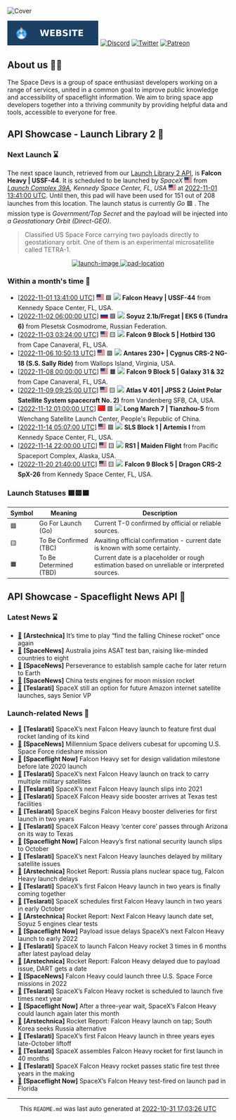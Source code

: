![Cover](https://raw.githubusercontent.com/TheSpaceDevs/Tutorials/main/assets/tsd_cover.png)


[![Website](https://raw.githubusercontent.com/TheSpaceDevs/Tutorials/e36b2c250ce7fcd4a801c1ed6cb1f9f9d031696b/assets/badge_tsd_website.svg)](https://thespacedevs.com/)
[![Discord](https://img.shields.io/badge/Discord-%237289DA.svg?style=for-the-badge&logo=discord&logoColor=white)](https://discord.gg/p7ntkNA)
[![Twitter](https://img.shields.io/badge/Twitter-%231DA1F2.svg?style=for-the-badge&logo=Twitter&logoColor=white)](https://twitter.com/TheSpaceDevs)
[![Patreon](https://img.shields.io/badge/Patreon-F96854?style=for-the-badge&logo=patreon&logoColor=white)](https://www.patreon.com/TheSpaceDevs)

## About us 🧑‍🚀
The Space Devs is a group of space enthusiast developers working on a range of
services, united in a common goal to improve public knowledge and accessibility
of spaceflight information. We aim to bring space app developers together into a
thriving community by providing helpful data and tools, accessible to everyone
for free.

## API Showcase - Launch Library 2 🚀

### Next Launch ⌛
The next space launch, retrieved from our
<a href="https://thespacedevs.com/llapi">Launch Library 2 API</a>, is
**Falcon Heavy | USSF-44**. It is scheduled to be launched by *SpaceX*
<img width="17" src="https://raw.githubusercontent.com/lipis/flag-icons/main/flags/4x3/us.svg" />
from *<a href="https://en.wikipedia.org/wiki/Kennedy_Space_Center_Launch_Complex_39#Launch_Pad_39A">Launch Complex 39A</a>, Kennedy Space Center, FL, USA*
<img width="17" src="https://raw.githubusercontent.com/lipis/flag-icons/main/flags/4x3/us.svg" />
at <a href="https://www.timeanddate.com/worldclock/fixedtime.html?iso=20221101T134100">2022-11-01 13:41:00 UTC</a>.  Until
then, this pad will have been used for 151
out of 208 launches from this location. The launch status is currently
*Go* 🟩 . The mission type is
*Government/Top Secret* and the payload will be injected
into *a Geostationary Orbit
(Direct-GEO)*.
<br>
<blockquote>
  Classified US Space Force carrying two payloads directly to geostationary orbit. One of them is an experimental microsatellite called TETRA-1.
</blockquote>

<p float="left" align="center">
  <a href="https://en.wikipedia.org/wiki/Falcon_Heavy" >
    <img alt="launch-image" height="200" src="https://spacelaunchnow-prod-east.nyc3.digitaloceanspaces.com/media/launcher_images/falcon_heavy_image_20220129192819.jpeg" />
  </a>
  <a href="http://maps.google.com/maps?q=28.608+N,+80.604+W" >
    <img alt="pad-location" height="200" src="https://spacelaunchnow-prod-east.nyc3.digitaloceanspaces.com/media/launch_images/location_27_20200803142447.jpg"  />
  </a>
</p>

### Within a month's time 📅
- \[<a href="https://www.timeanddate.com/worldclock/fixedtime.html?iso=20221101T134100">2022-11-01 13:41:00 UTC</a>\]  <img width="17" src="https://raw.githubusercontent.com/lipis/flag-icons/main/flags/4x3/us.svg" /> 🟩  <a href="https://www.google.com/calendar/render?action=TEMPLATE&text=Falcon Heavy | USSF-44&location=Kennedy Space Center, FL, USA&dates=20221101T134100Z%2F20221101T141100Z"><img border="0" width="15" src="https://upload.wikimedia.org/wikipedia/commons/a/a5/Google_Calendar_icon_%282020%29.svg"></a> **Falcon Heavy | USSF-44** from Kennedy Space Center, FL, USA.
- \[<a href="https://www.timeanddate.com/worldclock/fixedtime.html?iso=20221102T060000">2022-11-02 06:00:00 UTC</a>\]  <img width="17" src="https://raw.githubusercontent.com/lipis/flag-icons/main/flags/4x3/ru.svg" /> 🟩  <a href="https://www.google.com/calendar/render?action=TEMPLATE&text=Soyuz 2.1b/Fregat | EKS 6 (Tundra 6)&location=Plesetsk Cosmodrome, Russian Federation&dates=20221102T060000Z%2F20221102T090000Z"><img border="0" width="15" src="https://upload.wikimedia.org/wikipedia/commons/a/a5/Google_Calendar_icon_%282020%29.svg"></a> **Soyuz 2.1b/Fregat | EKS 6 (Tundra 6)** from Plesetsk Cosmodrome, Russian Federation.
- \[<a href="https://www.timeanddate.com/worldclock/fixedtime.html?iso=20221103T032400">2022-11-03 03:24:00 UTC</a>\]  <img width="17" src="https://raw.githubusercontent.com/lipis/flag-icons/main/flags/4x3/us.svg" /> 🟨  <a href="https://www.google.com/calendar/render?action=TEMPLATE&text=Falcon 9 Block 5 | Hotbird 13G&location=Cape Canaveral, FL, USA&dates=20221103T032400Z%2F20221103T032400Z"><img border="0" width="15" src="https://upload.wikimedia.org/wikipedia/commons/a/a5/Google_Calendar_icon_%282020%29.svg"></a> **Falcon 9 Block 5 | Hotbird 13G** from Cape Canaveral, FL, USA.
- \[<a href="https://www.timeanddate.com/worldclock/fixedtime.html?iso=20221106T105013">2022-11-06 10:50:13 UTC</a>\]  <img width="17" src="https://raw.githubusercontent.com/lipis/flag-icons/main/flags/4x3/us.svg" /> 🟩  <a href="https://www.google.com/calendar/render?action=TEMPLATE&text=Antares 230+ | Cygnus CRS-2 NG-18 (S.S. Sally Ride)&location=Wallops Island, Virginia, USA&dates=20221106T105013Z%2F20221106T105013Z"><img border="0" width="15" src="https://upload.wikimedia.org/wikipedia/commons/a/a5/Google_Calendar_icon_%282020%29.svg"></a> **Antares 230+ | Cygnus CRS-2 NG-18 (S.S. Sally Ride)** from Wallops Island, Virginia, USA.
- \[<a href="https://www.timeanddate.com/worldclock/fixedtime.html?iso=20221108T000000">2022-11-08 00:00:00 UTC</a>\]  <img width="17" src="https://raw.githubusercontent.com/lipis/flag-icons/main/flags/4x3/us.svg" /> 🟧  <a href="https://www.google.com/calendar/render?action=TEMPLATE&text=Falcon 9 Block 5 | Galaxy 31 &amp; 32&location=Cape Canaveral, FL, USA&dates=20221108T000000Z%2F20221108T000000Z"><img border="0" width="15" src="https://upload.wikimedia.org/wikipedia/commons/a/a5/Google_Calendar_icon_%282020%29.svg"></a> **Falcon 9 Block 5 | Galaxy 31 & 32** from Cape Canaveral, FL, USA.
- \[<a href="https://www.timeanddate.com/worldclock/fixedtime.html?iso=20221109T092500">2022-11-09 09:25:00 UTC</a>\]  <img width="17" src="https://raw.githubusercontent.com/lipis/flag-icons/main/flags/4x3/us.svg" /> 🟨  <a href="https://www.google.com/calendar/render?action=TEMPLATE&text=Atlas V 401 | JPSS 2 (Joint Polar Satellite System spacecraft No. 2)&location=Vandenberg SFB, CA, USA&dates=20221109T092500Z%2F20221109T092500Z"><img border="0" width="15" src="https://upload.wikimedia.org/wikipedia/commons/a/a5/Google_Calendar_icon_%282020%29.svg"></a> **Atlas V 401 | JPSS 2 (Joint Polar Satellite System spacecraft No. 2)** from Vandenberg SFB, CA, USA.
- \[<a href="https://www.timeanddate.com/worldclock/fixedtime.html?iso=20221112T010000">2022-11-12 01:00:00 UTC</a>\]  <img width="17" src="https://raw.githubusercontent.com/lipis/flag-icons/main/flags/4x3/cn.svg" /> 🟩  <a href="https://www.google.com/calendar/render?action=TEMPLATE&text=Long March 7  | Tianzhou-5&location=Wenchang Satellite Launch Center, People&#x27;s Republic of China&dates=20221112T010000Z%2F20221112T050000Z"><img border="0" width="15" src="https://upload.wikimedia.org/wikipedia/commons/a/a5/Google_Calendar_icon_%282020%29.svg"></a> **Long March 7  | Tianzhou-5** from Wenchang Satellite Launch Center, People's Republic of China.
- \[<a href="https://www.timeanddate.com/worldclock/fixedtime.html?iso=20221114T050700">2022-11-14 05:07:00 UTC</a>\]  <img width="17" src="https://raw.githubusercontent.com/lipis/flag-icons/main/flags/4x3/us.svg" /> 🟩  <a href="https://www.google.com/calendar/render?action=TEMPLATE&text=SLS Block 1 | Artemis I&location=Kennedy Space Center, FL, USA&dates=20221114T050700Z%2F20221114T061600Z"><img border="0" width="15" src="https://upload.wikimedia.org/wikipedia/commons/a/a5/Google_Calendar_icon_%282020%29.svg"></a> **SLS Block 1 | Artemis I** from Kennedy Space Center, FL, USA.
- \[<a href="https://www.timeanddate.com/worldclock/fixedtime.html?iso=20221114T220000">2022-11-14 22:00:00 UTC</a>\]  <img width="17" src="https://raw.githubusercontent.com/lipis/flag-icons/main/flags/4x3/us.svg" /> 🟨  <a href="https://www.google.com/calendar/render?action=TEMPLATE&text=RS1 | Maiden Flight&location=Pacific Spaceport Complex, Alaska, USA&dates=20221114T220000Z%2F20221115T013000Z"><img border="0" width="15" src="https://upload.wikimedia.org/wikipedia/commons/a/a5/Google_Calendar_icon_%282020%29.svg"></a> **RS1 | Maiden Flight** from Pacific Spaceport Complex, Alaska, USA.
- \[<a href="https://www.timeanddate.com/worldclock/fixedtime.html?iso=20221120T214000">2022-11-20 21:40:00 UTC</a>\]  <img width="17" src="https://raw.githubusercontent.com/lipis/flag-icons/main/flags/4x3/us.svg" /> 🟨  <a href="https://www.google.com/calendar/render?action=TEMPLATE&text=Falcon 9 Block 5 | Dragon CRS-2 SpX-26&location=Kennedy Space Center, FL, USA&dates=20221120T214000Z%2F20221120T214000Z"><img border="0" width="15" src="https://upload.wikimedia.org/wikipedia/commons/a/a5/Google_Calendar_icon_%282020%29.svg"></a> **Falcon 9 Block 5 | Dragon CRS-2 SpX-26** from Kennedy Space Center, FL, USA.


### Launch Statuses 🟩🟨🟧
<p align="center">
    <table class="tg">
    <thead>
      <tr>
        <th class="tg-0pky">Symbol</th>
        <th class="tg-0pky">Meaning</th>
        <th class="tg-0pky">Description</th>
      </tr>
    </thead>
    <tbody>
      <tr>
        <td class="tg-0pky">🟩</td>
        <td class="tg-0pky">Go For Launch (Go)</td>
        <td class="tg-0pky">Current T-0 confirmed by official or reliable sources.</td>
      </tr>
      <tr>
        <td class="tg-0pky">🟨</td>
        <td class="tg-0pky">To Be Confirmed (TBC)</td>
        <td class="tg-0pky">Awaiting official confirmation - current date is known with some certainty.</td>
      </tr>
      <tr>
        <td class="tg-0pky">🟧</td>
        <td class="tg-0pky">To Be Determined (TBD)</td>
        <td class="tg-0pky">Current date is a placeholder or rough estimation based on unreliable or interpreted sources.</td>
      </tr>
    </tbody>
    </table>
</p>

## API Showcase - Spaceflight News API 📰

### Latest News ⌛
- <a href="https://arstechnica.com/science/2022/10/china-launches-its-third-space-station-module-but-rocket-will-return-controllably/" >🔗</a> **[Arstechnica]** It’s time to play “find the falling Chinese rocket” once again
- <a href="https://spacenews.com/australia-joins-asat-test-ban-raising-like-minded-countries-to-eight/" >🔗</a> **[SpaceNews]** Australia joins ASAT test ban, raising like-minded countries to eight
- <a href="https://spacenews.com/perseverance-to-establish-sample-cache-for-later-return-to-earth/" >🔗</a> **[SpaceNews]** Perseverance to establish sample cache for later return to Earth
- <a href="https://spacenews.com/china-tests-engines-for-moon-mission-rocket/" >🔗</a> **[SpaceNews]** China tests engines for moon mission rocket
- <a href="https://www.teslarati.com/spacex-falcon-heavy-starship-amazon-internet-satellite-launches/" >🔗</a> **[Teslarati]** SpaceX still an option for future Amazon internet satellite launches, says Senior VP


### Launch-related News 🚀

- <a href="https://www.teslarati.com/spacex-falcon-heavy-first-dual-drone-ship-landing/" >🔗</a> **[Teslarati]** SpaceX’s next Falcon Heavy launch to feature first dual rocket landing of its kind
- <a href="https://spacenews.com/millennium-space-delivers-cubesat-for-upcoming-u-s-space-force-rideshare-mission/" >🔗</a> **[SpaceNews]** Millennium Space delivers cubesat for upcoming U.S. Space Force rideshare mission
- <a href="https://spaceflightnow.com/2020/04/27/falcon-heavy-on-track-for-design-validation-milestone-before-late-2020-launch/" >🔗</a> **[Spaceflight Now]** Falcon Heavy set for design validation milestone before late 2020 launch
- <a href="https://www.teslarati.com/spacex-next-falcon-heavy-launch-surprise-payload/" >🔗</a> **[Teslarati]** SpaceX’s next Falcon Heavy launch on track to carry multiple military satellites
- <a href="https://www.teslarati.com/spacex-next-falcon-heavy-launch-delayed-2021/" >🔗</a> **[Teslarati]** SpaceX’s next Falcon Heavy launch slips into 2021
- <a href="https://www.teslarati.com/spacex-falcon-heavy-side-booster-texas-arrival/" >🔗</a> **[Teslarati]** SpaceX Falcon Heavy side booster arrives at Texas test facilities
- <a href="https://www.teslarati.com/spacex-falcon-heavy-ussf-44-first-booster-delivery/" >🔗</a> **[Teslarati]** SpaceX begins Falcon Heavy booster deliveries for first launch in two years
- <a href="https://www.teslarati.com/spacex-falcon-heavy-center-core-texas-bound/" >🔗</a> **[Teslarati]** SpaceX Falcon Heavy ‘center core’ passes through Arizona on its way to Texas
- <a href="https://spaceflightnow.com/2021/05/23/falcon-heavys-first-national-security-launch-slips-to-october/" >🔗</a> **[Spaceflight Now]** Falcon Heavy’s first national security launch slips to October
- <a href="https://www.teslarati.com/spacex-falcon-heavy-ussf-44-launch-delay/" >🔗</a> **[Teslarati]** SpaceX’s next Falcon Heavy launches delayed by military satellite issues
- <a href="https://arstechnica.com/science/2021/05/rocket-report-russia-plans-nuclear-space-tug-falcon-heavy-launch-delays/" >🔗</a> **[Arstechnica]** Rocket Report: Russia plans nuclear space tug, Falcon Heavy launch delays
- <a href="https://www.teslarati.com/spacex-falcon-heavy-first-launch-two-years/" >🔗</a> **[Teslarati]** SpaceX’s first Falcon Heavy launch in two years is finally coming together
- <a href="https://www.teslarati.com/spacex-first-falcon-heavy-launch-two-years-october/" >🔗</a> **[Teslarati]** SpaceX schedules first Falcon Heavy launch in two years in early October
- <a href="https://arstechnica.com/science/2021/09/rocket-report-next-falcon-heavy-launch-date-set-soyuz-5-engines-clear-tests/" >🔗</a> **[Arstechnica]** Rocket Report: Next Falcon Heavy launch date set, Soyuz 5 engines clear tests
- <a href="https://spaceflightnow.com/2021/10/04/payload-issue-delays-spacexs-next-falcon-heavy-launch-to-early-2022/" >🔗</a> **[Spaceflight Now]** Payload issue delays SpaceX’s next Falcon Heavy launch to early 2022
- <a href="https://www.teslarati.com/spacex-fourth-falcon-heavy-launch-delayed-2022/" >🔗</a> **[Teslarati]** SpaceX to launch Falcon Heavy rocket 3 times in 6 months after latest payload delay
- <a href="https://arstechnica.com/science/2021/10/rocket-report-spacex-snaps-up-italian-satellite-capt-kirk-set-for-launch/" >🔗</a> **[Arstechnica]** Rocket Report: Falcon Heavy delayed due to payload issue, DART gets a date
- <a href="https://spacenews.com/falcon-heavy-could-launch-three-u-s-space-force-missions-in-2022/" >🔗</a> **[SpaceNews]** Falcon Heavy could launch three U.S. Space Force missions in 2022
- <a href="https://www.teslarati.com/spacex-falcon-heavy-five-launches-2022/" >🔗</a> **[Teslarati]** SpaceX’s Falcon Heavy rocket is scheduled to launch five times next year
- <a href="https://spaceflightnow.com/2022/10/05/after-a-three-year-wait-spacexs-falcon-heavy-could-launch-again-later-this-month/" >🔗</a> **[Spaceflight Now]** After a three-year wait, SpaceX’s Falcon Heavy could launch again later this month
- <a href="https://arstechnica.com/science/2022/10/rocket-report-falcon-heavy-launch-on-tap-south-korea-seeks-russia-alternative/" >🔗</a> **[Arstechnica]** Rocket Report: Falcon Heavy launch on tap; South Korea seeks Russia alternative
- <a href="https://www.teslarati.com/spacex-falcon-heavy-rocket-first-launch-three-years-take-two/" >🔗</a> **[Teslarati]** SpaceX’s first Falcon Heavy launch in three years eyes late-October liftoff
- <a href="https://www.teslarati.com/spacex-assembles-first-falcon-heavy-rocket-in-40-months/" >🔗</a> **[Teslarati]** SpaceX assembles Falcon Heavy rocket for first launch in 40 months
- <a href="https://www.teslarati.com/spacex-fires-up-fourth-falcon-heavy-rocket/" >🔗</a> **[Teslarati]** SpaceX Falcon Heavy rocket passes static fire test three years in the making
- <a href="https://spaceflightnow.com/2022/10/28/spacexs-falcon-heavy-test-fired-on-launch-pad-in-florida/" >🔗</a> **[Spaceflight Now]** SpaceX’s Falcon Heavy test-fired on launch pad in Florida


<hr>
  <div align="center">
  This <code>README.md</code> was last auto generated at <a href="https://www.timeanddate.com/worldclock/fixedtime.html?iso=20221031T170326">2022-10-31 17:03:26 UTC</a>
  <br>
  <!-- <a href="https://medium.com/@g.h.garrett" target="_blank">Learn to add space launches to your profile here!</a> -->
</div>